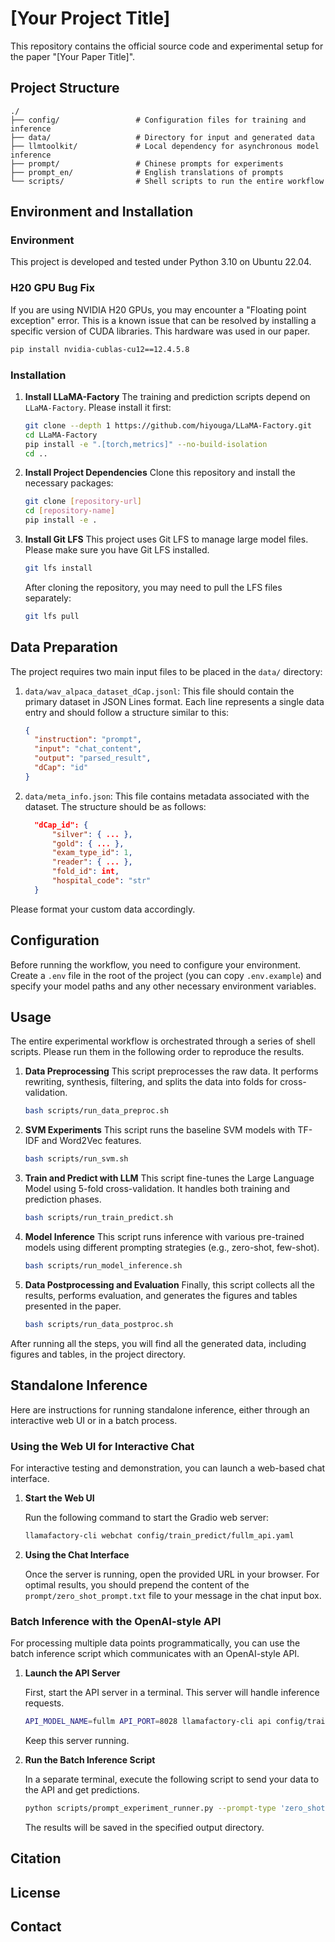 # [Your Project Title]

This repository contains the official source code and experimental setup for the paper "[Your Paper Title]".

## Project Structure

```
./
├── config/                 # Configuration files for training and inference
├── data/                   # Directory for input and generated data
├── llmtoolkit/             # Local dependency for asynchronous model inference
├── prompt/                 # Chinese prompts for experiments
├── prompt_en/              # English translations of prompts
└── scripts/                # Shell scripts to run the entire workflow
```

## Environment and Installation

### Environment

This project is developed and tested under Python 3.10 on Ubuntu 22.04.

### H20 GPU Bug Fix

If you are using NVIDIA H20 GPUs, you may encounter a "Floating point exception" error. This is a known issue that can be resolved by installing a specific version of CUDA libraries. This hardware was used in our paper.
```bash
pip install nvidia-cublas-cu12==12.4.5.8
```

### Installation

1.  **Install LLaMA-Factory**
    The training and prediction scripts depend on `LLaMA-Factory`. Please install it first:
    ```bash
    git clone --depth 1 https://github.com/hiyouga/LLaMA-Factory.git
    cd LLaMA-Factory
    pip install -e ".[torch,metrics]" --no-build-isolation
    cd ..
    ```

2.  **Install Project Dependencies**
    Clone this repository and install the necessary packages:
    ```bash
    git clone [repository-url]
    cd [repository-name]
    pip install -e .
    ```
3.  **Install Git LFS**
    This project uses Git LFS to manage large model files. Please make sure you have Git LFS installed.
    ```bash
    git lfs install
    ```
    After cloning the repository, you may need to pull the LFS files separately:
    ```bash
    git lfs pull
    ```

## Data Preparation

The project requires two main input files to be placed in the `data/` directory:

1.  `data/wav_alpaca_dataset_dCap.jsonl`: This file should contain the primary dataset in JSON Lines format. Each line represents a single data entry and should follow a structure similar to this:
    ```json
    {
      "instruction": "prompt",
      "input": "chat_content", 
      "output": "parsed_result",
      "dCap": "id"
    }
    ```

2.  `data/meta_info.json`: This file contains metadata associated with the dataset. The structure should be as follows:
    ```json
      "dCap_id": {
          "silver": { ... },
          "gold": { ... },
          "exam_type_id": 1,
          "reader": { ... },
          "fold_id": int,
          "hospital_code": "str"
      }
    ```

Please format your custom data accordingly.

## Configuration

Before running the workflow, you need to configure your environment. Create a `.env` file in the root of the project (you can copy `.env.example`) and specify your model paths and any other necessary environment variables.

## Usage

The entire experimental workflow is orchestrated through a series of shell scripts. Please run them in the following order to reproduce the results.

1.  **Data Preprocessing**
    This script preprocesses the raw data. It performs rewriting, synthesis, filtering, and splits the data into folds for cross-validation.
    ```bash
    bash scripts/run_data_preproc.sh
    ```

2.  **SVM Experiments**
    This script runs the baseline SVM models with TF-IDF and Word2Vec features.
    ```bash
    bash scripts/run_svm.sh
    ```

3.  **Train and Predict with LLM**
    This script fine-tunes the Large Language Model using 5-fold cross-validation. It handles both training and prediction phases.
    ```bash
    bash scripts/run_train_predict.sh
    ```

4.  **Model Inference**
    This script runs inference with various pre-trained models using different prompting strategies (e.g., zero-shot, few-shot).
    ```bash
    bash scripts/run_model_inference.sh
    ```

5.  **Data Postprocessing and Evaluation**
    Finally, this script collects all the results, performs evaluation, and generates the figures and tables presented in the paper.
    ```bash
    bash scripts/run_data_postproc.sh
    ```

After running all the steps, you will find all the generated data, including figures and tables, in the project directory.

## Standalone Inference

Here are instructions for running standalone inference, either through an interactive web UI or in a batch process.

### Using the Web UI for Interactive Chat

For interactive testing and demonstration, you can launch a web-based chat interface.

1.  **Start the Web UI**

    Run the following command to start the Gradio web server:
    ```bash
    llamafactory-cli webchat config/train_predict/fullm_api.yaml
    ```

2.  **Using the Chat Interface**

    Once the server is running, open the provided URL in your browser. For optimal results, you should prepend the content of the `prompt/zero_shot_prompt.txt` file to your message in the chat input box.

### Batch Inference with the OpenAI-style API

For processing multiple data points programmatically, you can use the batch inference script which communicates with an OpenAI-style API.

1.  **Launch the API Server**

    First, start the API server in a terminal. This server will handle inference requests.
    ```bash
    API_MODEL_NAME=fullm API_PORT=8028 llamafactory-cli api config/train_predict/fullm_api.yaml
    ```
    Keep this server running.

2.  **Run the Batch Inference Script**

    In a separate terminal, execute the following script to send your data to the API and get predictions.
    ```bash
    python scripts/prompt_experiment_runner.py --prompt-type 'zero_shot' --model 'fullm' --output-dir data/output/fullm-zero_shot
    ```
    The results will be saved in the specified output directory.

## Citation



## License



## Contact


